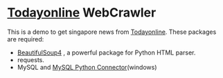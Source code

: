 # [Todayonline](http://www.todayonline.com/) WebCrawler

This is a demo to get singapore news from [Todayonline](http://www.todayonline.com/). These packages are required:

* [BeautifulSoup4](https://www.crummy.com/software/BeautifulSoup/bs4/download/4.5/beautifulsoup4-4.5.3.tar.gz) , a powerful package for Python HTML parser.
* requests.
* MySQL and [MySQL Python Connector](https://nchc.dl.sourceforge.net/project/mysql-python/mysql-python-test/1.2.4b4/MySQL-python-1.2.4b4.win32-py2.7.exe)(windows)